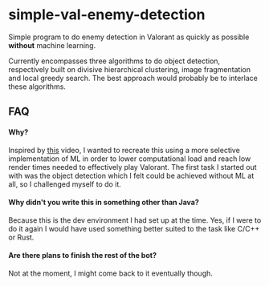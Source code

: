 # simple-val-enemy-detection

Simple program to do enemy detection in Valorant as quickly as possible **without** machine learning. 

Currently encompasses three algorithms to do object detection, respectively built on divisive hierarchical clustering, image fragmentation and local greedy search. The best approach would probably be to interlace these algorithms.




## FAQ

#### Why?

Inspired by [this](https://www.youtube.com/watch?v=LXA7zXVz8A4) video, I wanted to recreate this using a more selective implementation of ML in order to lower computational load and reach low render times needed to effectively play Valorant. The first task I started out with was the object detection which I felt could be achieved without ML at all, so I challenged myself to do it.

#### Why didn't you write this in something other than Java?

Because this is the dev environment I had set up at the time. Yes, if I were to do it again I would have used something better suited to the task like C/C++ or Rust.

#### Are there plans to finish the rest of the bot?

Not at the moment, I might come back to it eventually though.
